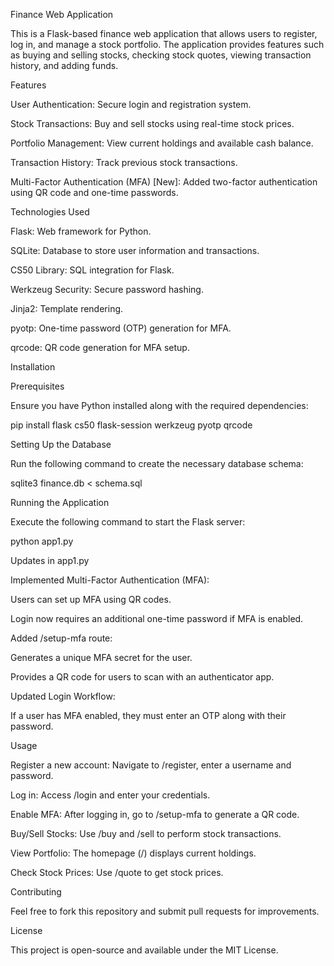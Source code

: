 Finance Web Application

This is a Flask-based finance web application that allows users to register, log in, and manage a stock portfolio. The application provides features such as buying and selling stocks, checking stock quotes, viewing transaction history, and adding funds.

Features

User Authentication: Secure login and registration system.

Stock Transactions: Buy and sell stocks using real-time stock prices.

Portfolio Management: View current holdings and available cash balance.

Transaction History: Track previous stock transactions.

Multi-Factor Authentication (MFA) [New]: Added two-factor authentication using QR code and one-time passwords.

Technologies Used

Flask: Web framework for Python.

SQLite: Database to store user information and transactions.

CS50 Library: SQL integration for Flask.

Werkzeug Security: Secure password hashing.

Jinja2: Template rendering.

pyotp: One-time password (OTP) generation for MFA.

qrcode: QR code generation for MFA setup.

Installation

Prerequisites

Ensure you have Python installed along with the required dependencies:

pip install flask cs50 flask-session werkzeug pyotp qrcode

Setting Up the Database

Run the following command to create the necessary database schema:

sqlite3 finance.db < schema.sql

Running the Application

Execute the following command to start the Flask server:

python app1.py

Updates in app1.py

Implemented Multi-Factor Authentication (MFA):

Users can set up MFA using QR codes.

Login now requires an additional one-time password if MFA is enabled.

Added /setup-mfa route:

Generates a unique MFA secret for the user.

Provides a QR code for users to scan with an authenticator app.

Updated Login Workflow:

If a user has MFA enabled, they must enter an OTP along with their password.

Usage

Register a new account: Navigate to /register, enter a username and password.

Log in: Access /login and enter your credentials.

Enable MFA: After logging in, go to /setup-mfa to generate a QR code.

Buy/Sell Stocks: Use /buy and /sell to perform stock transactions.

View Portfolio: The homepage (/) displays current holdings.

Check Stock Prices: Use /quote to get stock prices.

Contributing

Feel free to fork this repository and submit pull requests for improvements.

License

This project is open-source and available under the MIT License.

